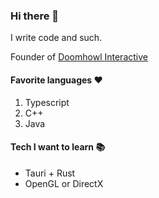 ### Hi there 👋
I write code and such.

Founder of [Doomhowl Interactive](https://github.com/Doomhowl-Interactive)

#### Favorite languages ❤️
1. Typescript
2. C++
3. Java

#### Tech I want to learn 📚
- Tauri + Rust
- OpenGL or DirectX

